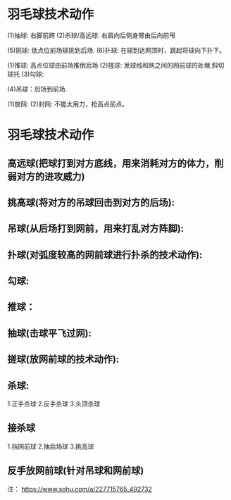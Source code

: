 # 羽毛球技术动作
(1)抽球: 右脚前跨
(2)杀球/高远球: 右肩向后侧身臂由后向前甩

(5)挑球: 低点位前场球挑到后场.
(6)扑球: 在球到达网顶时，跳起将球向下扑下。

(1)推球: 高点位球由前场推倒后场
(2)搓球: 发球线和网之间的网前球的处理,斜切球托
(3)勾球: 

(4)吊球：后场到前场.

(1)放网:
(2)封网: 不能太用力，抢高点前点。

# 羽毛球技术动作
## 高远球(把球打到对方底线，用来消耗对方的体力，削弱对方的进攻威力)
## 挑高球(将对方的吊球回击到对方的后场):

## 吊球(从后场打到网前，用来打乱对方阵脚):
## 扑球(对弧度较高的网前球进行扑杀的技术动作):

## 勾球:

## 推球：

## 抽球(击球平飞过网):

## 搓球(放网前球的技术动作):


## 杀球:
1.正手杀球
2.反手杀球
3.头顶杀球

## 接杀球
1.挡网前球
2.抽后场球
3.挑高球

## 反手放网前球(针对吊球和网前球)

注：
https://www.sohu.com/a/227715765_492732
